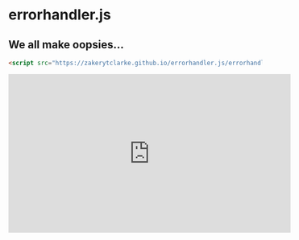 # errorhandler.js


## We all make oopsies...


```markdown
<script src="https://zakerytclarke.github.io/errorhandler.js/errorhandler.js"></script>  
```

<iframe width="560" height="315" src="https://www.youtube.com/embed/koMse8W76zk" frameborder="0" allow="autoplay; encrypted-media" allowfullscreen></iframe>

<script src="https://zakerytclarke.github.io/errorhandler.js/errorhandler.js"></script>  

<script>
alert("Error;
</script>  

